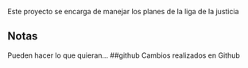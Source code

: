 

Este proyecto se encarga de manejar los planes de la liga de la justicia


## Notas
Pueden hacer lo que quieran...
##github
Cambios realizados en Github
